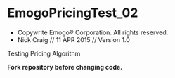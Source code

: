 # EmogoPricingTest_02

- Copywrite Emogo® Corporation. All rights reserved.
- Nick Craig // 11 APR 2015 // Version 1.0

Testing Pricing Algorithm

**Fork repository before changing code.**

